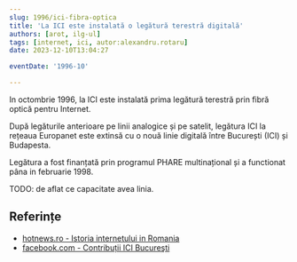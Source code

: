 ```yaml
---
slug: 1996/ici-fibra-optica
title: 'La ICI este instalată o legătură terestră digitală'
authors: [arot, ilg-ul]
tags: [internet, ici, autor:alexandru.rotaru]
date: 2023-12-10T13:04:27

eventDate: '1996-10'

---
```


In octombrie 1996, la ICI este instalată prima legătură terestră prin
fibră optică pentru Internet.

<!-- truncate -->

După legăturile anterioare pe linii analogice și pe satelit,
legătura ICI la rețeaua Europanet este extinsă cu o nouă
linie digitală între București (ICI) și Budapesta.

Legătura a fost finanțată prin programul PHARE multinațional
și a functionat pâna in februarie 1998.

TODO: de aflat ce capacitate avea linia.

## Referințe

- [hotnews.ro - Istoria internetului in Romania](https://economie.hotnews.ro/stiri-20_ani_internet-15969144-istoria-internetului-romania-alexandru-rotaru-nu-pot-spun-inventat-noi-ceva-plus-aici-romania-doar-majoritatea-noutatilor-adoptat-printre-primii.htm)
- [facebook.com - Contribuții ICI Bucureşti](https://www.facebook.com/ICIBucuresti/posts/3488728511216217/)
